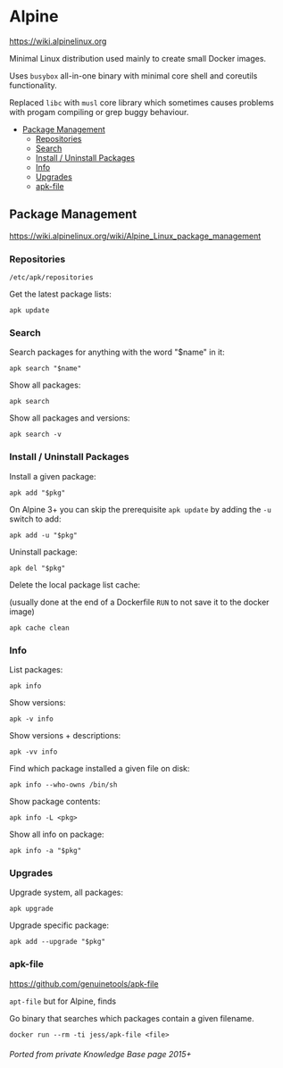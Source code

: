 # Alpine

https://wiki.alpinelinux.org

Minimal Linux distribution used mainly to create small Docker images.

Uses `busybox` all-in-one binary with minimal core shell and coreutils functionality.

Replaced `libc` with `musl` core library which sometimes causes problems with progam compiling or grep buggy behaviour.

<!-- INDEX_START -->

- [Package Management](#package-management)
  - [Repositories](#repositories)
  - [Search](#search)
  - [Install / Uninstall Packages](#install--uninstall-packages)
  - [Info](#info)
  - [Upgrades](#upgrades)
  - [apk-file](#apk-file)

<!-- INDEX_END -->

## Package Management

https://wiki.alpinelinux.org/wiki/Alpine_Linux_package_management

### Repositories

```
/etc/apk/repositories
```

Get the latest package lists:

```shell
apk update
```

### Search

Search packages for anything with the word "$name" in it:

```shell
apk search "$name"
```

Show all packages:

```shell
apk search
```

Show all packages and versions:

```shell
apk search -v
```

### Install / Uninstall Packages

Install a given package:

```shell
apk add "$pkg"
```

On Alpine 3+ you can skip the prerequisite `apk update` by adding the `-u` switch to add:

```shell
apk add -u "$pkg"
```

Uninstall package:

```shell
apk del "$pkg"
```

Delete the local package list cache:

(usually done at the end of a Dockerfile `RUN` to not save it to the docker image)

```shell
apk cache clean
```

### Info

List packages:

```shell
apk info
```

Show versions:

```shell
apk -v info
```

Show versions + descriptions:

```shell
apk -vv info
```

Find which package installed a given file on disk:

```shell
apk info --who-owns /bin/sh
```

Show package contents:

```shell
apk info -L <pkg>
```

Show all info on package:

```shell
apk info -a "$pkg"
```

### Upgrades

Upgrade system, all packages:

```shell
apk upgrade
```

Upgrade specific package:

```shell
apk add --upgrade "$pkg"
```

### apk-file

https://github.com/genuinetools/apk-file

`apt-file` but for Alpine, finds

Go binary that searches which packages contain a given filename.

```shell
docker run --rm -ti jess/apk-file <file>
```

###### Ported from private Knowledge Base page 2015+
